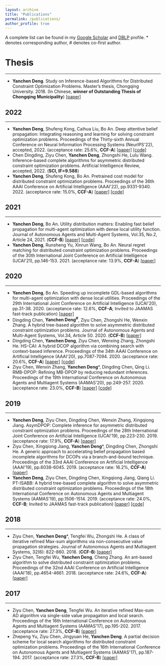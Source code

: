 ```yaml
---
layout: archive
title: "Publications"
permalink: /publications/
author_profile: true
---
```


A complete list can be found in my [Google Scholar](https://scholar.google.com/citations?user=Yk3RZdoAAAAJ&hl=en&oi=ao) and [DBLP](https://dblp.org/pid/199/6564.html) profile. * denotes corresponding author, # denotes co-first author.

# Thesis
------------
- **Yanchen Deng**. Study on Inference-based Algorithms for Distributed Constraint Optimization Problems. Master’s thesis, Chongqing University. 2018. (In Chinese, **winner of Outstanding Thesis of Chongqing Municipality**) [[paper]](/files/master_thesis.pdf)

## 2022
------------
- **Yanchen Deng**, Shufeng Kong, Caihua Liu, Bo An. Deep attentive belief propagation: Integrating reasoning and learning for solving constraint optimization problems. Proceedings of the Thirty-sixth Annual Conference on Neural Information Processing Systems (NeurIPS'22), accepted, 2022. (acceptance rate: 25.6%, **CCF-A**) [[paper]](/files/NeurIPS22_DABP.pdf) [[code]](https://github.com/ycdeng-ntu/DABP)
- Chen Dingding, Ziyu Chen, **Yanchen Deng**, Zhongshi He, Lulu Wang. Inference-based complete algorithms for asymmetric distributed constraint optimization problems. Artificial Intelligence Review, accepted, 2022. (**SCI, IF=9.588**)
- **Yanchen Deng**, Shufeng Kong, Bo An. Pretrained cost model for distributed constraint optimization problems. Proceedings of the 36th AAAI Conference on Artificial Intelligence (AAAI'22), pp.9331-9340. 2022. (acceptance rate: 15.0%, **CCF-A**) [[paper]](/files/AAAI22.pdf) [[code]](https://github.com/ycdeng-ntu/GAT-PCM)

## 2021
------------
- **Yanchen Deng**, Bo An. Utility distribution matters: Enabling fast belief propagation for multi-agent optimization with dense local utility function. Journal of Autonomous Agents and Multi-Agent Systems, Vol.35, No.2, Article 24, 2021. (**CCF-B**) [[paper]](/files/JAAMAS21.pdf) [[code]](https://github.com/ycdeng-ntu/ARTGD2P)
- **Yanchen Deng**, Runsheng Yu, Xinrun Wang, Bo An. Neural regret matching for distributed constraint optimization problems. Proceedings of the 30th International Joint Conference on Artificial Intelligence (IJCAI'21), pp.146-153. 2021. (acceptance rate: 13.9%, **CCF-A**) [[paper]](/files/ijcai21.pdf)

## 2020
------------
- **Yanchen Deng**, Bo An. Speeding up incomplete GDL-based algorithms for multi-agent optimization with dense local utilities. Proceedings of the 29th International Joint Conference on Artificial Intelligence (IJCAI'20), pp.31-38. 2020. (acceptance rate: 12.6%, **CCF-A**; Invited to JAAMAS fast-track publication) [[paper]](/files/IJCAI20.pdf)
- Dingding Chen, **Yanchen Deng<sup>#</sup>**, Ziyu Chen, Zhongshi He, Wenxin Zhang. A hybrid tree-based algorithm to solve asymmetric distributed constraint optimization problems. Journal of Autonomous Agents and Multi-Agent Systems, Vol.34, Article 50. 2020. (**CCF-B**) [[paper]](/files/JAAMAS20.pdf)
- Dingding Chen, **Yanchen Deng**, Ziyu Chen, Wenxing Zhang, Zhongshi He. HS-CAI: A hybrid DCOP algorithm via combining search with context-based inference. Proceedings of the 34th AAAI Conference on Artificial Intelligence (AAAI'20), pp.7087-7094. 2020. (acceptance rate: 20.6%, **CCF-A**) [[paper]](/files/aaai20.pdf) [[code]](https://github.com/czy920/DCOPSovler)
- Ziyu Chen, Wenxin Zhang, **Yanchen Deng***, Dingding Chen, Qing Li. RMB-DPOP: Refining MB-DPOP by reducing redundant inferences. Proceedings of the 19th International Conference on Autonomous Agents and Multiagent Systems (AAMAS'20), pp.249-257. 2020. (acceptance rate: 23.0%, **CCF-B**) [[paper]](/files/aamas20.pdf) [[code]](https://github.com/czy920/RMB-DPOP)

## 2019
------------
- **Yanchen Deng**, Ziyu Chen, Dingding Chen, Wenxin Zhang, Xingqiong Jiang. AsymDPOP: Complete inference for asymmetric distributed constraint optimization problems. Proceedings of the 28th International Joint Conference on Artificial Intelligence (IJCAI'19), pp.223-230. 2019. (acceptance rate: 17.9%, **CCF-A**) [[paper]](/files/ijcai19.pdf)
- Ziyu Chen, Xingqiong Jiang, **Yanchen Deng***, Dingding Chen, Zhongshi He. A generic approach to accelerating belief propagation based incomplete algorithms for DCOPs via a branch-and-bound technique. Proceedings of the 33rd AAAI Conference on Artificial Intelligence (AAAI'19), pp.6038-6045. 2019. (acceptance rate: 16.2%, **CCF-A**) [[paper]](/files/aaai19.pdf)
- **Yanchen Deng**, Ziyu Chen, Dingding Chen, Xingqiong Jiang, Qiang Li. PT-ISABB: A hybrid tree-based complete algorithm to solve asymmetric distributed constraint optimization problems. Proceedings of the 18th International Conference on Autonomous Agents and Multiagent Systems (AAMAS'19), pp.1506-1514. 2019. (acceptance rate: 24.0%, **CCF-B**; Invited to JAAMAS fast-track publication) [[paper]](/files/aamas19.pdf) [[code]](https://github.com/czy920/DCOPSovlerAlgorithm_PTISABB)

## 2018
------------
- Ziyu Chen, **Yanchen Deng***, Tengfei Wu, Zhongshi He. A class of iterative refined Max-sum algorithms via non-consecutive value propagation strategies. Journal of Autonomous Agents and Multiagent Systems, 32(6): 822-860. 2018. (**CCF-B**) [[paper]](/files/jaamas18.pdf)
- Ziyu Chen, Tengfei Wu, **Yanchen Deng**, Cheng Zhang. An ant-based algorithm to solve distributed constraint optimization problems. Proceedings of the 32nd AAAI Conference on Artificial Intelligence (AAAI'18), pp.4654-4661. 2018. (acceptance rate: 24.6%, **CCF-A**) [[paper]](/files/aaai18.pdf)

## 2017
------------
- Ziyu Chen, **Yanchen Deng**, Tengfei Wu. An iterative refined Max-sum AD algorithm via single-side value propagation and local search. Proceedings of the 16th International Conference on Autonomous Agents and Multiagent Systems (AAMAS'17), pp.195-202. 2017. (acceptance rate: 27.3%, **CCF-B**) [[paper]](/files/aamas17_max_sum.pdf)
- Zhepeng Yu, Ziyu Chen, Jingyuan He, **Yanchen Deng**. A partial decision scheme for local search algorithms for distributed constraint optimization problems. Proceedings of the 16th International Conference on Autonomous Agents and Multiagent Systems (AAMAS'17), pp.187-194. 2017. (acceptance rate: 27.3%, **CCF-B**) [[paper]](/files/aamas17_local_search.pdf)
